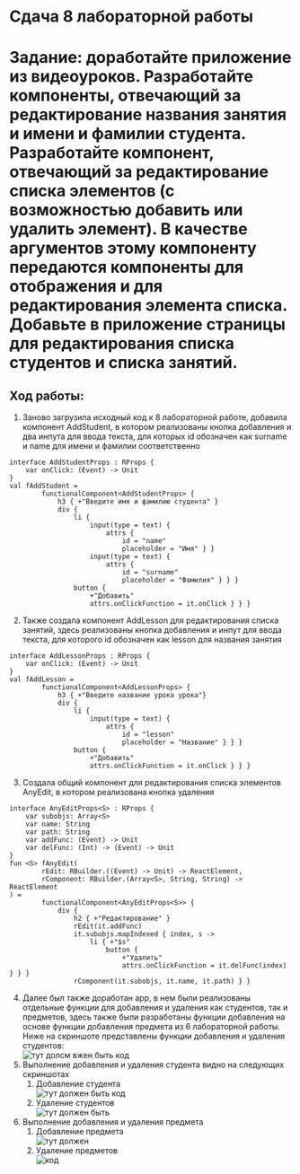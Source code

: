 # Сдача 8 лабораторной работы
# Задание: доработайте приложение из видеоуроков. Разработайте компоненты, отвечающий за редактирование названия занятия и имени и фамилии студента. Разработайте компонент, отвечающий за редактирование списка элементов (с возможностью добавить или удалить элемент). В качестве аргументов этому компоненту передаются компоненты для отображения и для редактирования элемента списка. Добавьте в приложение страницы для редактирования списка студентов и списка занятий.
## Ход работы:
1. Заново загрузила исходный код к 8 лабораторной работе, добавила компонент AddStudent, в котором реализованы кнопка добавления и два инпута для ввода текста, для которых id обозначен как surname и name для имени и фамилии соответственно
```
interface AddStudentProps : RProps {
    var onClick: (Event) -> Unit
}
val fAddStudent =
        functionalComponent<AddStudentProps> {
            h3 { +"Введите имя и фамилию студента" }
            div {
                li {
                    input(type = text) {
                        attrs {
                            id = "name"
                            placeholder = "Имя" } }
                    input(type = text) {
                        attrs {
                            id = "surname"
                            placeholder = "Фамилия" } } }
                button {
                    +"Добавить"
                    attrs.onClickFunction = it.onClick } } }
```
2. Также создала компонент AddLesson для редактирования списка занятий, здесь реализованы кнопка добавления и инпут для ввода текста, для которого id обозначен как lesson для названия занятия
```
interface AddLessonProps : RProps {
    var onClick: (Event) -> Unit
}
val fAddLesson =
        functionalComponent<AddLessonProps> {
            h3 { +"Введите название урока урока"}
            div {
                li {
                    input(type = text) {
                        attrs {
                            id = "lesson"
                            placeholder = "Название" } } }
                button {
                    +"Добавить"
                    attrs.onClickFunction = it.onClick } } }
```
3. Создала общий компонент для редактирования списка элементов AnyEdit, в котором реализована кнопка удаления
```
interface AnyEditProps<S> : RProps {
    var subobjs: Array<S>
    var name: String
    var path: String
    var addFunc: (Event) -> Unit
    var delFunc: (Int) -> (Event) -> Unit
}
fun <S> fAnyEdit(
        rEdit: RBuilder.((Event) -> Unit) -> ReactElement,
        rComponent: RBuilder.(Array<S>, String, String) -> ReactElement
) =
        functionalComponent<AnyEditProps<S>> {
            div {
                h2 { +"Редактирование" }
                rEdit(it.addFunc)
                it.subobjs.mapIndexed { index, s ->
                    li { +"$s"
                        button {
                            +"Удалить"
                            attrs.onClickFunction = it.delFunc(index) } } }
                rComponent(it.subobjs, it.name, it.path) } }

```
4. Далее был также доработан app, в нем были реализованы отдельные функции для добавления и удаления как студентов, так и предметов, здесь также были разработаны функции добавления  на основе функции добавления предмета из 6 лабораторной работы. Ниже на скриншоте представлены функции добавления и удаления студентов: <br>
![тут долсм вжен быть код](https://sun9-69.userapi.com/wWNZ0eB096Pf13If9VAteITuwxL21WLyBLWJfg/uYKZobixGXw.jpg)
5. Выполнение добавления и удаления студента видно на следующих скриншотах <br>
   1. Добавление студента <br>
![тут должен быть код](https://sun9-67.userapi.com/vu-d_E62G7iaQp9L8vhTOoBpURSuaQX9Ek9FzQ/aKckm2kInxA.jpg)
   2. Удаление студентов <br>
![тут должен быть](https://sun4-10.userapi.com/dInDf7g9kKuHIqQy3f2ILfJAnD6Oxgzmr1IooQ/Fd8QX_NYPdA.jpg) 
6. Выполнение добавления и удаления предмета <br>
   1. Добавление предмета <br>
![тут должен](https://sun9-12.userapi.com/ozCTP4Os6qfay0eevy98u2An08G4aA_4pA4M2w/TE2EUF6E4CM.jpg) 
   2. Удаление предметов <br>
![код](https://sun4-10.userapi.com/gVigAsYOL09mff831y9cVaTQkasT90tLKnlyIg/7HuDr_y1JCs.jpg)

